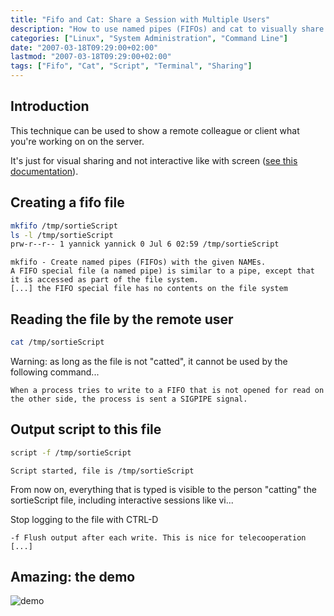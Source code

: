 ```yaml
---
title: "Fifo and Cat: Share a Session with Multiple Users"
description: "How to use named pipes (FIFOs) and cat to visually share a terminal session with other users"
categories: ["Linux", "System Administration", "Command Line"]
date: "2007-03-18T09:29:00+02:00"
lastmod: "2007-03-18T09:29:00+02:00"
tags: ["Fifo", "Cat", "Script", "Terminal", "Sharing"]
---
```


## Introduction

This technique can be used to show a remote colleague or client what you're working on on the server.

It's just for visual sharing and not interactive like with screen ([see this documentation](screen_most_used_commands.md)).

## Creating a fifo file

```bash
mkfifo /tmp/sortieScript
ls -l /tmp/sortieScript
prw-r--r-- 1 yannick yannick 0 Jul 6 02:59 /tmp/sortieScript
```

```
mkfifo - Create named pipes (FIFOs) with the given NAMEs.
A FIFO special file (a named pipe) is similar to a pipe, except that it is accessed as part of the file system.
[...] the FIFO special file has no contents on the file system
```

## Reading the file by the remote user

```bash
cat /tmp/sortieScript
```

Warning: as long as the file is not "catted", it cannot be used by the following command...

```
When a process tries to write to a FIFO that is not opened for read on the other side, the process is sent a SIGPIPE signal.
```

## Output script to this file

```bash
script -f /tmp/sortieScript
```

```
Script started, file is /tmp/sortieScript
```

From now on, everything that is typed is visible to the person "catting" the sortieScript file, including interactive sessions like vi...

Stop logging to the file with CTRL-D

```
-f Flush output after each write. This is nice for telecooperation [...]
```

## Amazing: the demo

![demo](../../../static/images/scriptfmkfifo.avif)
